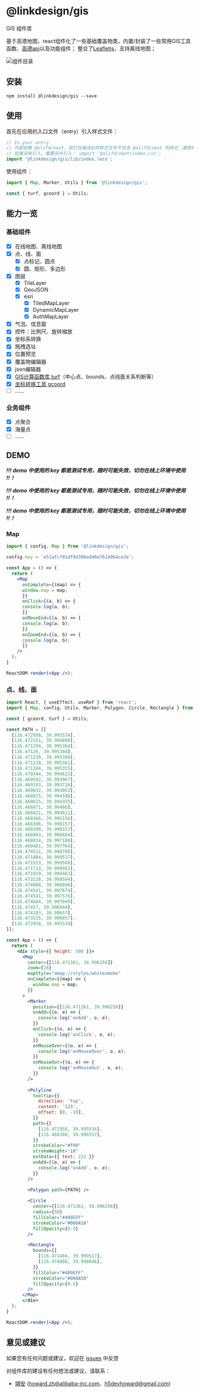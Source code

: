 # @linkdesign/gis

GIS 组件库

基于高德地图，react组件化了一些基础覆盖物类，内置/封装了一些常用GIS工具函数、[高德api](https://lbs.amap.com/api/javascript-api-v2/summary)以及功能组件；
整合了[Leafletjs](https://leafletjs.com/)，支持离线地图；

![组件目录](https://intranetproxy.alipay.com/skylark/lark/0/2022/png/111014/1645414841083-07112e03-a004-496b-9d85-9f0d74ecca66.png) 

## 安装

```shell
npm install @linkdesign/gis --save
```

## 使用

首先在应用的入口文件（entry）引入样式文件：

```js
// In your entry
// 内部依赖 @alifd/next，但打包编译后的样式文件不包含 @alifd/next 的样式（避免样式覆盖导致的诸多问题）
// 如果没有引入，需要另外引入： import '@alifd/next/index.css';
import '@linkdesign/gis/lib/index.less';
```

使用组件：

```js
import { Map, Marker, Utils } from '@linkdesign/gis';

const { turf, gcoord } = Utils;
```

## 能力一览
### 基础组件
- [x] 在线地图、离线地图
- [x]  点、线、面
	- [x] 点标记、圆点
	- [x] 圆、矩形、多边形 
- [x] 图层
	- [x] TileLayer
	- [x] GeoJSON
	- [x] esri
		- [x] TiledMapLayer
		- [x] DynamicMapLayer
		- [x] AuthMapLayer
- [x] 气泡、信息窗
- [x] 控件：比例尺、旋转缩放
- [x] 坐标系转换
- [x] 拖拽选址
- [x] 位置预览
- [x] 覆盖物编辑器
- [x] json编辑器
- [x] [GIS计算函数库 turf](https://turfjs.org/)（中心点、bounds、点线面关系判断等）
- [x] [坐标转换工具 gcoord](https://www.npmjs.com/package/gcoord)
- [ ] ......

### 业务组件
- [x] 点聚合
- [x] 海量点
- [ ] ......

## DEMO

_**!!! demo 中使用的 key 都是测试专用，随时可能失效，切勿在线上环境中使用 !!！**_

_**!!! demo 中使用的 key 都是测试专用，随时可能失效，切勿在线上环境中使用 !!！**_

_**!!! demo 中使用的 key 都是测试专用，随时可能失效，切勿在线上环境中使用 !!！**_

### Map

```jsx
import { config, Map } from '@linkdesign/gis';

config.key = 'e51afcf01df9d306ad46e7614964ce3e';

const App = () => {
  return (
    <Map
      onComplete={(map) => {
      window.map = map;
      }}
      onClick={(a, b) => {
      console.log(a, b);
      }}
      onMoveEnd={(a, b) => {
      console.log(a, b);
      }}
      onZoomEnd={(a, b) => {
      console.log(a, b);
      }}
    />
  );
}

ReactDOM.render(<App />);
```

### 点、线、面

```jsx
import React, { useEffect, useRef } from 'react';
import { Map, config, Utils, Marker, Polygon, Circle, Rectangle } from '@linkdesign/gis';

const { gcoord, turf } = Utils;

const PATH = [[
  [116.472958, 39.995534],
  [116.472161, 39.994808],
  [116.471294, 39.995364],
  [116.47126, 39.995384],
  [116.471239, 39.995388],
  [116.471218, 39.995381],
  [116.471184, 39.995355],
  [116.470344, 39.994622],
  [116.469502, 39.993967],
  [116.469193, 39.993716],
  [116.469032, 39.993863],
  [116.468815, 39.994108],
  [116.468625, 39.994355],
  [116.468471, 39.99466],
  [116.468421, 39.994811],
  [116.468366, 39.995156],
  [116.468306, 39.996157],
  [116.468308, 39.996557],
  [116.468483, 39.996884],
  [116.468834, 39.997188],
  [116.469481, 39.997764],
  [116.470511, 39.998708],
  [116.471404, 39.999517],
  [116.471553, 39.999568],
  [116.471713, 39.999563],
  [116.471929, 39.999463],
  [116.473228, 39.998584],
  [116.474008, 39.998046],
  [116.474541, 39.997674],
  [116.474541, 39.997576],
  [116.474604, 39.997049],
  [116.47457, 39.996944],
  [116.474103, 39.99657],
  [116.473535, 39.996057],
  [116.472958, 39.995534]
]];

const App = () => {
  return (
    <div style={{ height: 500 }}>
      <Map
        center={[116.471361, 39.996256]}
        zoom={16}
        mapStyle="amap://styles/whitesmoke"
        onComplete={(map) => {
          window.map = map;
        }}
      >
        <Marker
          position={[116.471361, 39.996256]}
          onAdd={(o, e) => {
            console.log('onAdd', o, e);
          }}
          onClick={(o, e) => {
            console.log('onClick', o, e);
          }}
          onMouseOver={(o, e) => {
            console.log('onMouseOver', o, e);
          }}
          onMouseOut={(o, e) => {
            console.log('onMouseOut', o, e);
          }}
        />
      
        <Polyline
          tooltip={{
            direction: 'top',
            content: '123',
            offset: [0, -10],
          }}
          path={[
            [116.472958, 39.995534],
            [116.468308, 39.996557],
          ]}
          strokeColor="#f00"
          strokeWeight="10"
          extData={{ text: 222 }}
          onAdd={(o, e) => {
            console.log('onAdd', o, e);
          }}
        />
    
        <Polygon path={PATH} />

        <Circle
          center={[116.471361, 39.996256]}
          radius={50}
          fillColor="#409EFF"
          strokeColor="#000A58"
          fillOpacity={0.5}
        />

        <Rectangle
          bounds={[
            [116.471404, 39.999517],
            [116.474008, 39.998046],
          ]}
          fillColor="#409EFF"
          strokeColor="#000A58"
          fillOpacity={0.5}
        />
      </Map>
	  </div>
  );
}

ReactDOM.render(<App />);
```

## 意见或建议

如果您有任何问题或建议，欢迎在 [issues](https://github.com/H5DevHoward/linkdesign-gis/issues) 中反馈

对组件库的建设有任何想法或建议，请联系：

- [翊安](dingtalk://dingtalkclient/action/sendmsg?spm=a2o8d.corp_prod_issue_list.0.0.6a88718cyxurWU&dingtalk_id=vtyx2bd) (howard.zh@alibaba-inc.com、h5devhoward@gmail.com)

